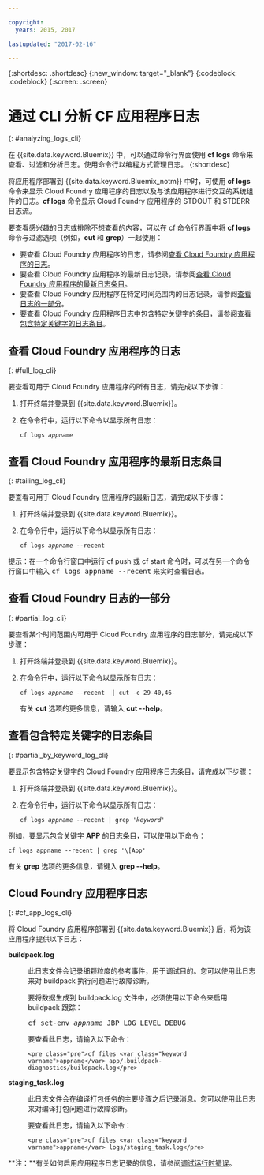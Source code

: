 ```yaml
---

copyright:
  years: 2015, 2017

lastupdated: "2017-02-16"

---
```



{:shortdesc: .shortdesc}
{:new_window: target="_blank"}
{:codeblock: .codeblock}
{:screen: .screen}

# 通过 CLI 分析 CF 应用程序日志
{: #analyzing_logs_cli}

在 {{site.data.keyword.Bluemix}} 中，可以通过命令行界面使用 **cf logs** 命令来查看、过滤和分析日志。使用命令行以编程方式管理日志。
{:shortdesc}

将应用程序部署到 {{site.data.keyword.Bluemix_notm}} 中时，可使用 **cf logs** 命令来显示 Cloud Foundry 应用程序的日志以及与该应用程序进行交互的系统组件的日志。**cf logs** 命令显示 Cloud Foundry 应用程序的 STDOUT 和 STDERR 日志流。

要查看感兴趣的日志或排除不想查看的内容，可以在 cf 命令行界面中将 **cf logs** 命令与过滤选项（例如，**cut** 和 **grep**）一起使用：

* 要查看 Cloud Foundry 应用程序的日志，请参阅[查看 Cloud Foundry 应用程序的日志](logging_view_cli.html#full_log_cli)。
* 要查看 Cloud Foundry 应用程序的最新日志记录，请参阅[查看 Cloud Foundry 应用程序的最新日志条目](logging_view_cli.html#tailing_log_cli)。
* 要查看 Cloud Foundry 应用程序在特定时间范围内的日志记录，请参阅[查看日志的一部分](logging_view_cli.html#partial_log_cli)。
* 要查看 Cloud Foundry 应用程序日志中包含特定关键字的条目，请参阅[查看包含特定关键字的日志条目](logging_view_cli.html#partial_by_keyword_log_cli)。


## 查看 Cloud Foundry 应用程序的日志
{: #full_log_cli}

要查看可用于 Cloud Foundry 应用程序的所有日志，请完成以下步骤：

1. 打开终端并登录到 {{site.data.keyword.Bluemix}}。

2. 在命令行中，运行以下命令以显示所有日志：

   <pre class="pre screen"><code>cf logs <var class="keyword varname">appname</var></code></pre>
   
   
## 查看 Cloud Foundry 应用程序的最新日志条目
{: #tailing_log_cli}

要查看可用于 Cloud Foundry 应用程序的最新日志，请完成以下步骤：

1. 打开终端并登录到 {{site.data.keyword.Bluemix}}。

2. 在命令行中，运行以下命令以显示所有日志：

     <pre class="pre screen"><code>cf logs <var class="keyword varname">appname</var> --recent</code></pre>

<div class="note tip"><span class="tiptitle">提示：</span>在一个命令行窗口中运行 <span class="keyword cmdname">cf push</span> 或 <span class="keyword cmdname">cf start</span> 命令时，可以在另一个命令行窗口中输入 <samp class="ph codeph">cf logs appname --recent</samp> 来实时查看日志。</div>


## 查看 Cloud Foundry 日志的一部分
{: #partial_log_cli}

要查看某个时间范围内可用于 Cloud Foundry 应用程序的日志部分，请完成以下步骤：

1. 打开终端并登录到 {{site.data.keyword.Bluemix}}。

2. 在命令行中，运行以下命令以显示所有日志：

    <pre class="pre screen"><code>cf logs <var class="keyword varname">appname</var> --recent  | cut -c 29-40,46-</code></pre>
    
    有关 **cut** 选项的更多信息，请输入 **cut --help**。


## 查看包含特定关键字的日志条目
{: #partial_by_keyword_log_cli}

要显示包含特定关键字的 Cloud Foundry 应用程序日志条目，请完成以下步骤：

1. 打开终端并登录到 {{site.data.keyword.Bluemix}}。

2. 在命令行中，运行以下命令以显示所有日志：

    <pre class="pre screen"><code>cf logs <var class="keyword varname">appname</var> --recent | grep '<var class="keyword varname">keyword</var>'</code></pre>
    

例如，要显示包含关键字 **APP** 的日志条目，可以使用以下命令：

<pre class="pre screen"><code>cf logs appname --recent | grep '\[App'
</code></pre>

有关 **grep** 选项的更多信息，请键入 **grep --help**。






## Cloud Foundry 应用程序日志
{: #cf_app_logs_cli}

将 Cloud Foundry 应用程序部署到 {{site.data.keyword.Bluemix}} 后，将为该应用程序提供以下日志：

<dl><dt><strong>buildpack.log</strong></dt>
<dd>
<p>此日志文件会记录细颗粒度的参考事件，用于调试目的。您可以使用此日志来对 buildpack 执行问题进行故障诊断。</p>

<p>要将数据生成到 <span class="ph filepath">buildpack.log</span> 文件中，必须使用以下命令来启用 buildpack 跟踪：
</p>

   <pre class="pre">cf set-env <var class="keyword varname">appname</var> JBP_LOG_LEVEL DEBUG</pre>
   
<p>要查看此日志，请输入以下命令：
</p>

    <pre class="pre">cf files <var class="keyword varname">appname</var> app/.buildpack-diagnostics/buildpack.log</pre>

</dd>

<dt><strong>staging_task.log</strong></dt>
<dd><p>此日志文件会在编译打包任务的主要步骤之后记录消息。您可以使用此日志来对编译打包问题进行故障诊断。</p>

<p>要查看此日志，请输入以下命令：
</p>

    <pre class="pre">cf files <var class="keyword varname">appname</var> logs/staging_task.log</pre>
</dd>
</dl>

**注：**有关如何启用应用程序日志记录的信息，请参阅[调试运行时错误](/docs/debug/index.html#debugging-runtime-errors)。

